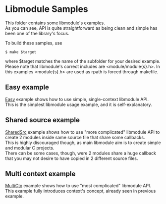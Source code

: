 # Libmodule Samples

This folder contains some libmodule's examples.  
As you can see, API is quite straightforward as being clean and simple has been one of the library's focus.

To build these samples, use 

    $ make $target
    
where $target matches the name of the subfolder for your desired example.  
Please note that libmodule's correct includes are <module/module{s}.h>. In this examples <module{s}.h> are used as rpath is forced through makefile.

## Easy example

[Easy](https://github.com/FedeDP/libmodule/tree/master/Samples/Easy) example shows how to use simple, single-context libmodule API.  
This is the simplest libmodule usage example, and it is self-explanatory.

## Shared source example

[SharedSrc](https://github.com/FedeDP/libmodule/tree/master/Samples/SharedSrc) example shows how to use "more complicated" libmodule API to create 2 modules inside same source file that share some callbacks.  
This is highly discouraged though, as main libmodule aim is to create simple and modular C projects.  
There can be some cases, though, were 2 modules share a huge callback that you may not desire to have copied in 2 different source files.

## Multi context example

[MultiCtx](https://github.com/FedeDP/libmodule/tree/master/Samples/MultiCtx) example shows how to use "most complicated" libmodule API.  
This example fully introduces context's concept, already seen in previous example.  
